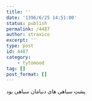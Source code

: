 ```yaml
---
title: ''
date: '1396/6/25 14:51:00'
status: publish
permalink: /4487
author: straxico
excerpt: ''
type: post
id: 4487
category:
    - tytomood
tag: []
post_format: []
---
```

پشتِ سیاهی های دنیامان سیاهی بود